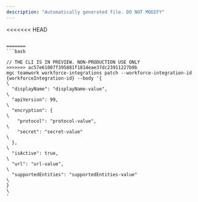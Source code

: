 ```yaml
---
description: "Automatically generated file. DO NOT MODIFY"
---
```


<<<<<<< HEAD
```cli

=======
```bash

// THE CLI IS IN PREVIEW. NON-PRODUCTION USE ONLY
>>>>>>> ac57e61007f395881f1814eae37dc23911227b9b
mgc teamwork workforce-integrations patch --workforce-integration-id {workforceIntegration-id} --body '{\
  "displayName": "displayName-value",\
  "apiVersion": 99,\
  "encryption": {\
    "protocol": "protocol-value",\
    "secret": "secret-value"\
  },\
  "isActive": true,\
  "url": "url-value",\
  "supportedEntities": "supportedEntities-value"\
}\
'

```